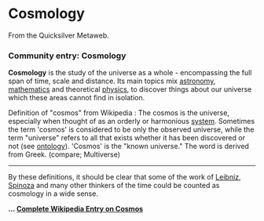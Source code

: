 
# Cosmology

From the Quicksilver Metaweb.

### Community entry: Cosmology


**Cosmology** is the study of the universe as a whole - encompassing the full span of time, scale and distance. Its main topics mix [astronomy](/astronomy), [mathematics](/mathematics) and theoretical [physics](/physics), to discover things about our universe which these areas cannot find in isolation.

Definition of "cosmos" from Wikipedia :
The cosmos is the universe, especially when thought of as an orderly or harmonious [system](/system). Sometimes the term 'cosmos' is considered to be only the observed universe, while the term "universe" refers to all that exists whether it has been discovered or not (see [ontology](/ontology)). 'Cosmos' is the "known universe." The word is derived from Greek. (compare; Multiverse) 

---


By these definitions, it should be clear that some of the work of [Leibniz](/leibniz), [Spinoza](/spinoza) and many other thinkers of the time could be counted as cosmology in a wide sense.

**... [Complete Wikipedia Entry on Cosmos](/http-en-wikipedia-org-wiki-cosmos)**

